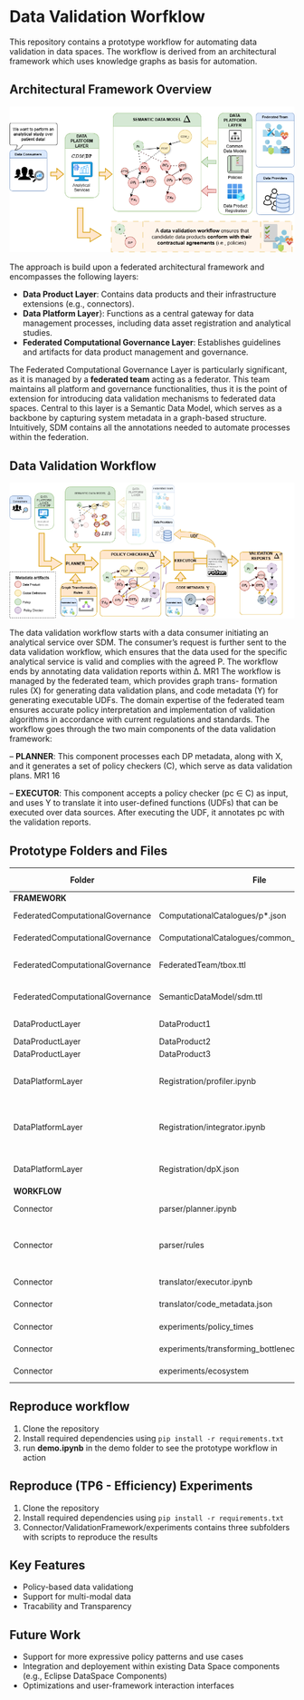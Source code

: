 # Data Validation Worfklow


This repository contains a prototype workflow for automating data validation in data spaces. The workflow is derived from an architectural framework which uses knowledge graphs as basis for automation. 

## Architectural Framework Overview

![](demo\demo_images\framework-preliminaries.png)

The approach is build upon a federated architectural framework and encompasses the following layers:
- **Data Product Layer**: Contains data products and their infrastructure extensions (e.g., connectors).
- **Data Platform Layer**}: Functions as a central gateway for data management processes, including data asset registration and analytical studies.
- **Federated Computational Governance Layer**: Establishes guidelines and artifacts for data product management and governance.

The Federated Computational Governance Layer is particularly significant, as it is managed by a **federated team** acting as a federator. This team maintains all platform and governance functionalities, thus it is the point of extension for introducing data validation mechanisms to federated data spaces. Central to this layer is a Semantic Data Model, which serves as a backbone by capturing system metadata in a graph-based structure. Intuitively, SDM contains all the annotations needed to automate processes within the federation.

## Data Validation Workflow


![](demo\demo_images\framework-workflow.png "workflow")


The data validation workflow starts with a data consumer initiating an analytical service over SDM. The consumer’s
request is further sent to the data validation workflow, which ensures that the data
used for the specific analytical service is valid and complies with the agreed P. The
workflow ends by annotating data validation reports within ∆. MR1
The workflow is managed by the federated team, which provides graph trans-
formation rules (X) for generating data validation plans, and code metadata (Y)
for generating executable UDFs. The domain expertise of the federated team
ensures accurate policy interpretation and implementation of validation algorithms
in accordance with current regulations and standards.
The workflow goes through the two main components of the data validation
framework:

– **PLANNER**: This component processes each DP metadata, along with X, and
it generates a set of policy checkers (C), which serve as data validation plans. MR1
16

– **EXECUTOR**: This component accepts a policy checker (pc ∈ C) as input, and
uses Y to translate it into user-defined functions (UDFs) that can be executed
over data sources. After executing the UDF, it annotates pc with the validation
reports.


## Prototype Folders and Files

| Folder                           | File                                            | Description                                                         | Defined by     |
|----------------------------------|-------------------------------------------------|---------------------------------------------------------------------|:---------------|
| **FRAMEWORK**                        |                                                 |                                                                     |                |
| FederatedComputationalGovernance | ComputationalCatalogues/p*.json                 | Federation defined Policies in JSON-LD                              | Federated Team |
| FederatedComputationalGovernance | ComputationalCatalogues/common_data_models.json | Common Data Models in JSON-LD                                       | Federated Team |
| FederatedComputationalGovernance | FederatedTeam/tbox.ttl                          | Terminology Box for Semantic Data Model                             | Federated Team |
| FederatedComputationalGovernance | SemanticDataModel/sdm.ttl                       | Semantic Data Model with all annotations                            | Federated Team |
| DataProductLayer                 | DataProduct1                                    | CSV with Patient Demographics                                       |                |
| DataProductLayer                 | DataProduct2                                    | DICOM Image                                                         |                |
| DataProductLayer                 | DataProduct3                                    | ML Model                                                            |                |
| DataPlatformLayer                | Registration/profiler.ipynb                     | Notebook to automate boostraping of data sources                    |                |
| DataPlatformLayer                | Registration/integrator.ipynb                   | Notebook to generate mappings from DataProducts to CommonDataModels |                |
| DataPlatformLayer                | Registration/dpX.json                           | Data Products integrated with Data Contracts                        |                |
| **WORKFLOW**                         |                                                 |                                                                     |                |
| Connector                        | parser/planner.ipynb                            | Planner implementation                                              |                |
| Connector                        | parser/rules                                    | Graph Transformation Rules as SPARQL CONSTRUCT queries              |                |
| Connector                        | translator/executor.ipynb                       | Executor implementation                                             |                |
| Connector                        | translator/code_metadata.json                   | Code metadata in JSON-LD                                            |                |
| Connector                        | experiments/policy_times                        | Measure processing times                                            |                |
| Connector                        | experiments/transforming_bottleneck             | Workflow vs RDFValidation                                           |                |
| Connector                        | experiments/ecosystem                           | Measure parsing scalability                                         |                |


## Reproduce workflow

1. Clone the repository
2. Install required dependencies using `pip install -r requirements.txt`
3. run **demo.ipynb** in the demo folder to see the prototype workflow in action

## Reproduce (TP6 - Efficiency) Experiments

1. Clone the repository
2. Install required dependencies using `pip install -r requirements.txt`
3. Connector/ValidationFramework/experiments contains three subfolders with scripts to reproduce the results


## Key Features
- Policy-based data validationg
- Support for multi-modal data
- Tracability and Transparency


## Future Work

- Support for more expressive policy patterns and use cases
- Integration and deployement within existing Data Space components (e.g., Eclipse DataSpace Components)
- Optimizations and user-framework interaction interfaces



